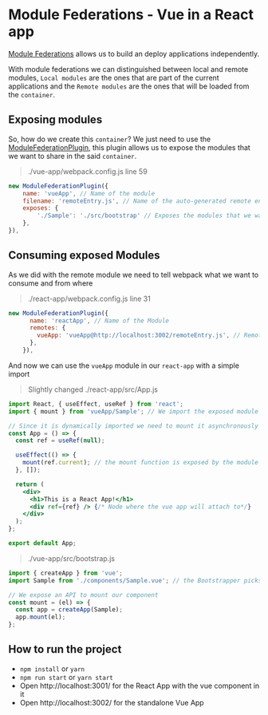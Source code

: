 # Module Federations - Vue in a React app

[Module Federations](https://webpack.js.org/concepts/module-federation/) allows us to build an deploy applications independently.

With module federations we can distinguished between local and remote modules, `Local modules` are the ones that are part of the current applications and the `Remote modules` are the ones that will be loaded from the `container`.

## Exposing modules

So, how do we create this `container`? We just need to use the [ModuleFederationPlugin](https://webpack.js.org/plugins/module-federation-plugin/), this plugin allows us to expose the modules that we want to share in the said `container`.

> ./vue-app/webpack.config.js line 59

```js
new ModuleFederationPlugin({
    name: 'vueApp', // Name of the module
    filename: 'remoteEntry.js', // Name of the auto-generated remote entry file
    exposes: {
        './Sample': './src/bootstrap' // Exposes the modules that we want to share
    },
}),
```

## Consuming exposed Modules

As we did with the remote module we need to tell webpack what we want to consume and from where

> ./react-app/webpack.config.js line 31

```js
new ModuleFederationPlugin({
      name: 'reactApp', // Name of the Module
      remotes: {
        vueApp: 'vueApp@http://localhost:3002/remoteEntry.js', // Remote modules that we want to consume and the container where its served
      },
    }),
```

And now we can use the `vueApp` module in our `react-app` with a simple import

> Slightly changed ./react-app/src/App.js

```jsx
import React, { useEffect, useRef } from 'react';
import { mount } from 'vueApp/Sample'; // We import the exposed module

// Since it is dynamically imported we need to mount it asynchronously
const App = () => {
  const ref = useRef(null);

  useEffect(() => {
    mount(ref.current); // the mount function is exposed by the module and it will attach the component to the ref element we are sending
  }, []);

  return (
    <div>
      <h1>This is a React App!</h1>
      <div ref={ref} /> {/* Node where the vue app will attach to*/}
    </div>
  );
};

export default App;
```

> ./vue-app/src/bootstrap.js

```js
import { createApp } from 'vue';
import Sample from './components/Sample.vue'; // the Bootstrapper picks the component

// We expose an API to mount our component
const mount = (el) => {
  const app = createApp(Sample);
  app.mount(el);
};
```

## How to run the project

- `npm install` or `yarn`
- `npm run start` or `yarn start`
- Open http://localhost:3001/ for the React App with the vue component in it
- Open http://localhost:3002/ for the standalone Vue App
